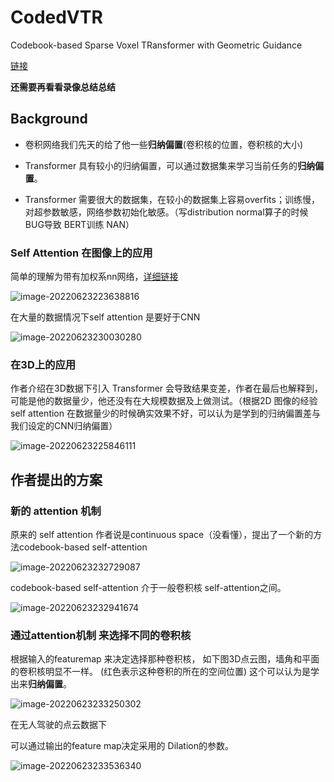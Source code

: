 # CodedVTR

Codebook-based Sparse Voxel TRansformer with Geometric Guidance

 [链接](https://a-suozhang.xyz/codedvtr.github.io/)



**还需要再看看录像总结总结**



## Background



- 卷积网络我们先天的给了他一些**归纳偏置**(卷积核的位置，卷积核的大小)

- Transformer 具有较小的归纳偏置，可以通过数据集来学习当前任务的**归纳偏置**。

- Transformer 需要很大的数据集，在较小的数据集上容易overfits；训练慢，对超参数敏感，网络参数初始化敏感。（写distribution normal算子的时候BUG导致 BERT训练  NAN）

  

### Self Attention 在图像上的应用

简单的理解为带有加权系nn网络，[详细链接](https://github.com/luqiang-guo/DeepLearningNotes/blob/main/self-attention.md)

![image-20220623223638816](C:\Users\mu\AppData\Roaming\Typora\typora-user-images\image-20220623223704944.png)

在大量的数据情况下self attention 是要好于CNN

![image-20220623230030280](C:\Users\mu\AppData\Roaming\Typora\typora-user-images\image-20220623230030280.png)

### 在3D上的应用

作者介绍在3D数据下引入 Transformer 会导致结果变差，作者在最后也解释到，可能是他的数据量少，他还没有在大规模数据及上做测试。（根据2D 图像的经验 self attention 在数据量少的时候确实效果不好，可以认为是学到的归纳偏置差与我们设定的CNN归纳偏置）

![image-20220623225846111](C:\Users\mu\AppData\Roaming\Typora\typora-user-images\image-20220623225846111.png)

## 作者提出的方案





###  新的 attention 机制

原来的 self attention 作者说是continuous space（没看懂），提出了一个新的方法codebook-based self-attention 

![image-20220623232729087](C:\Users\mu\AppData\Roaming\Typora\typora-user-images\image-20220623232729087.png)

codebook-based self-attention 介于一般卷积核 self-attention之间。

![image-20220623232941674](C:\Users\mu\AppData\Roaming\Typora\typora-user-images\image-20220623232941674.png)

### 通过attention机制 来选择不同的卷积核



根据输入的featuremap   来决定选择那种卷积核， 如下图3D点云图，墙角和平面的卷积核明显不一样。 (红色表示这种卷积的所在的空间位置) 这个可以认为是学出来**归纳偏置**。

![image-20220623233250302](C:\Users\mu\AppData\Roaming\Typora\typora-user-images\image-20220623233250302.png)

在无人驾驶的点云数据下

 可以通过输出的feature map决定采用的   Dilation的参数。



![image-20220623233536340](C:\Users\mu\AppData\Roaming\Typora\typora-user-images\image-20220623233536340.png)
